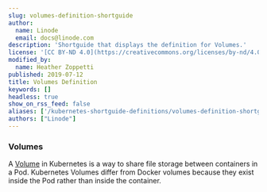 ```yaml
---
slug: volumes-definition-shortguide
author:
  name: Linode
  email: docs@linode.com
description: 'Shortguide that displays the definition for Volumes.'
license: '[CC BY-ND 4.0](https://creativecommons.org/licenses/by-nd/4.0)'
modified_by:
  name: Heather Zoppetti
published: 2019-07-12
title: Volumes Definition
keywords: []
headless: true
show_on_rss_feed: false
aliases: ['/kubernetes-shortguide-definitions/volumes-definition-shortguide/']
authors: ["Linode"]
---
```


### Volumes

A [Volume](https://kubernetes.io/docs/concepts/storage/volumes/) in Kubernetes is a way to share file storage between containers in a Pod. Kubernetes Volumes differ from Docker volumes because they exist inside the Pod rather than inside the container.

